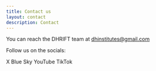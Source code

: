 ```yaml
---
title: Contact us
layout: contact
description: Contact
---
```


You can reach the DHRIFT team at dhinstitutes@gmail.com

Follow us on the socials:

X
Blue Sky
YouTube
TikTok


